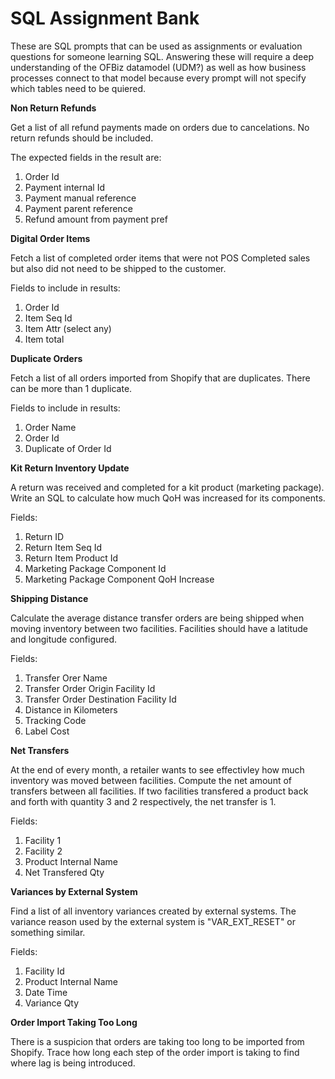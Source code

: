 # SQL Assignment Bank

These are SQL prompts that can be used as assignments or evaluation questions for someone learning SQL. Answering these will require a deep understanding of the OFBiz datamodel (UDM?) as well as how business processes connect to that model because every prompt will not specify which tables need to be quiered.

**Non Return Refunds**

Get a list of all refund payments made on orders due to cancelations. No return refunds should be included.

The expected fields in the result are:
1. Order Id
2. Payment internal Id
3. Payment manual reference
4. Payment parent reference
5. Refund amount from payment pref

**Digital Order Items**

Fetch a list of completed order items that were not POS Completed sales but also did not need to be shipped to the customer.

Fields to include in results:
1. Order Id
2. Item Seq Id
3. Item Attr (select any)
4. Item total

**Duplicate Orders**

Fetch a list of all orders imported from Shopify that are duplicates. There can be more than 1 duplicate.

Fields to include in results:
1. Order Name
2. Order Id
3. Duplicate of Order Id

**Kit Return Inventory Update**

A return was received and completed for a kit product (marketing package). Write an SQL to calculate how much QoH was increased for its components.

Fields:
1. Return ID
2. Return Item Seq Id
3. Return Item Product Id
4. Marketing Package Component Id
5. Marketing Package Component QoH Increase

**Shipping Distance**

Calculate the average distance transfer orders are being shipped when moving inventory between two facilities. Facilities should have a latitude and longitude configured.

Fields:
1. Transfer Orer Name
2. Transfer Order Origin Facility Id
3. Transfer Order Destination Facility Id
4. Distance in Kilometers
5. Tracking Code
6. Label Cost

**Net Transfers**

At the end of every month, a retailer wants to see effectivley how much inventory was moved between facilities. Compute the net amount of transfers between all facilities. If two facilities transfered a product back and forth with quantity 3 and 2 respectively, the net transfer is 1.

Fields:
1. Facility 1
2. Facility 2
3. Product Internal Name
4. Net Transfered Qty

**Variances by External System**

Find a list of all inventory variances created by external systems. The variance reason used by the external system is "VAR_EXT_RESET" or something similar.

Fields:
1. Facility Id
2. Product Internal Name
3. Date Time
4. Variance Qty

**Order Import Taking Too Long**

There is a suspicion that orders are taking too long to be imported from Shopify. Trace how long each step of the order import is taking to find where lag is being introduced.